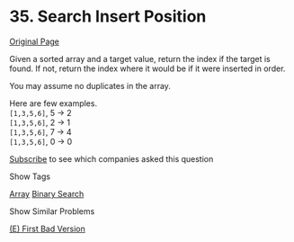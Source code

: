 # 35. Search Insert Position

[Original Page](https://leetcode.com/problems/search-insert-position/)

Given a sorted array and a target value, return the index if the target is found. If not, return the index where it would be if it were inserted in order.

You may assume no duplicates in the array.

Here are few examples.  
`[1,3,5,6]`, 5 → 2  
`[1,3,5,6]`, 2 → 1  
`[1,3,5,6]`, 7 → 4  
`[1,3,5,6]`, 0 → 0

<div>

[Subscribe](/subscribe/) to see which companies asked this question

</div>

<div>

<div id="tags" class="btn btn-xs btn-warning">Show Tags</div>

<span class="hidebutton">[Array](/tag/array/) [Binary Search](/tag/binary-search/)</span></div>

<div>

<div id="similar" class="btn btn-xs btn-warning">Show Similar Problems</div>

<span class="hidebutton">[(E) First Bad Version](/problems/first-bad-version/)</span></div>